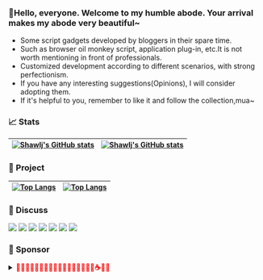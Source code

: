 
### 👋Hello, everyone. Welcome to my humble abode. Your arrival makes my abode very beautiful~
- Some script gadgets developed by bloggers in their spare time.
- Such as browser oil monkey script, application plug-in, etc.It is not worth mentioning in front of professionals.
- Customized development according to different scenarios, with strong perfectionism.
- If you have any interesting suggestions(Opinions), I will consider adopting them.
- If it's helpful to you, remember to like it and follow the collection,mua~

### 📈 Stats
| [![Shawlj's GitHub stats](https://github-readme-stats.vercel.app/api?username=shawlj&show_icons=true&theme=buefy&include_all_commits=true&hide_border=true)](https://github.com/shawlj) | [![Shawlj's GitHub stats](https://github-readme-stats.vercel.app/api/top-langs/?username=shawlj&layout=compact&langs_count=8&theme=buefy&hide_border=true&card_width=400)](https://github.com/shawlj) |
| ------------- | ------------- |

### 🎲 Project
| [![Top Langs](https://github-readme-stats.vercel.app/api/pin/?username=shawlj&repo=JZ_SubtitleHelper&theme=buefy&hide_border=true&card_width=50%)](https://github.com/shawlj/JZ_SubtitleHelper) | [![Top Langs](https://github-readme-stats.vercel.app/api/pin/?username=shawlj&repo=GreasyScript&theme=buefy&hide_border=true&card_width=50%)](https://github.com/shawlj/GreasyScript) |
| ------------- | ------------- |

### 💌 Discuss
[![](https://img.shields.io/static/v1?labelColor=000000&label=&message=Shawlj&color=FFFF00&style=flat&logo=github&logoColor=FFFFFF)](https://github.com/shawlj)
[![](https://img.shields.io/static/v1?label=&message=%E5%BE%AE%E5%8D%9A&color=e6162d&style=flat&logo=sinaweibo&logoWidth=100%&logoColor=FFFFFF)](https://weibo.com/shawlj)
[![](https://img.shields.io/static/v1?label=&message=%E5%BE%AE%E4%BF%A1&color=07C160&style=flat&logo=wechat&logoColor=FFFFFF)](https://space.bilibili.com/320001004)
[![](https://img.shields.io/static/v1?label=&message=%E7%9F%A5%E4%B9%8E&color=0066ff&style=flat&logo=zhihu&logoColor=FFFFFF)](https://www.zhihu.com/people/shawlj)
<a href="mailto: shawlj@yeah.net"><img src="https://img.shields.io/static/v1?label=&message=%E9%82%AE%E7%AE%B1&color=blueviolet&style=flat&logo=gmail&logoColor=FFFFFF"></a>
[![](https://img.shields.io/static/v1?label=&message=B%E7%AB%99&color=f45a8d&style=flat&logo=bilibili&logoColor=FFFFFF)](https://space.bilibili.com/320001004)
[![](https://img.shields.io/static/v1?labelColor=orange&label=%E5%8F%8D%E9%A6%88&message=5&color=orange&style=social&logo=github)](https://github.com/shawlj/JZ_SubtitleHelper/issues)

### 🌹 Sponsor
<details>
  <summary>
    <b><font color="red">🍬🍭🍡🥛🍧🍗🍫🥚🍠🍢🧁🍶🍾🥛🍹🍕🍷☕🥫🍟</font></b>
  </summary>
  <div style="float:right">
    <img src="https://github.com/shawlj/shawlj/blob/fe2a70b487830ba9005f0eab16f8555260ca6e46/sponsor/sponsor.jpg" width="50%">
  </div>
</details>
